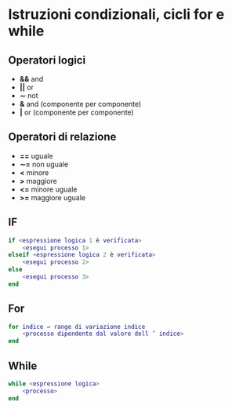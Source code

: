 # Istruzioni condizionali, cicli for e while

## Operatori logici

- **&&** and
- **||** or
- **∼** not
- **&** and (componente per componente)
- **|** or (componente per componente)

## Operatori di relazione

- **==** uguale
- **∼=** non uguale
- **<** minore
- **\>** maggiore
- **<=** minore uguale
- **\>=** maggiore uguale

## IF

```matlab
if <espressione logica 1 è verificata>
	<esegui processo 1>
elseif <espressione logica 2 è verificata>
	<esegui processo 2>
else
	<esegui processo 3>
end
```

## For

```matlab
for indice = range di variazione indice
	<processo dipendente dal valore dell ’ indice>
end
```

## While

```matlab
while <espressione logica>
	<processo>
end
```